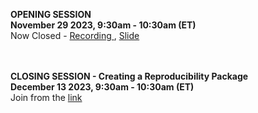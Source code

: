 <b> OPENING SESSION </b> </br>
<b>November 29 2023, 9:30am - 10:30am (ET) </b> </br>
Now Closed - 
<a href="https://osf.io/f7cjk" target="_blank"> Recording </a>, 
<a href="https://osf.io/kx4bq/" target="_blank"> Slide </a>

<br>
<br>
<b> CLOSING SESSION - Creating a Reproducibility Package</b> </br>
<b>December 13 2023, 9:30am - 10:30am (ET) </b></br>
Join from the  <a target="_blank"  href={{site.data.course.LiveSessions.closing_session.link}}>link</a>
